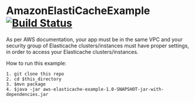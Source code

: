 # AmazonElastiCacheExample [![Build Status](https://travis-ci.org/fishercoder1534/AmazonElastiCacheExample.svg?branch=master)](https://travis-ci.org/fishercoder1534/AmazonElastiCacheExample)

As per AWS documentation, your app must be in the same VPC and your security group of Elasticache clusters/instances must have proper settings, in order to access your Elasticache clusters/instances.

How to run this example:
```
1. git clone this repo
2. cd $this_directory
3. $mvn package
4. $java -jar aws-elasticache-example-1.0-SNAPSHOT-jar-with-dependencies.jar
```